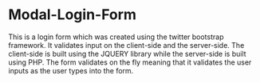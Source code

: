 # Modal-Login-Form
This is a login form which was created using the twitter bootstrap framework. It validates input on the client-side and the server-side. The client-side is built using the JQUERY library while the server-side is built using PHP. The form validates on the fly meaning that it validates the user inputs as the user types into the form.
